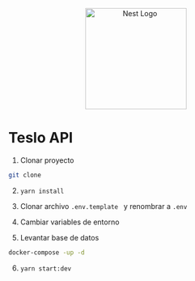 <p align="center">
  <a href="http://nestjs.com/" target="blank"><img src="https://nestjs.com/img/logo-small.svg" width="200" alt="Nest Logo" /></a>
</p>

# Teslo API

1. Clonar proyecto
```bash
git clone
```

2. ```yarn install```

3. Clonar archivo ```.env.template ``` y renombrar a ```.env```

4. Cambiar variables de entorno

5. Levantar base de datos
```bash
docker-compose -up -d
```

6. ```yarn start:dev```